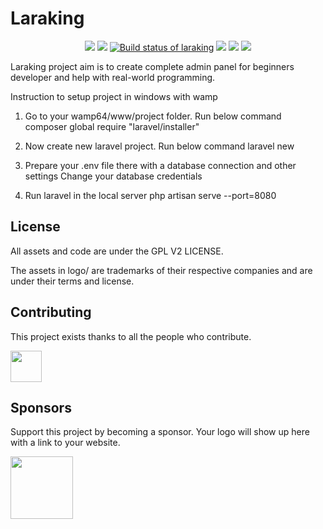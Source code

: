 # Laraking  
<p align="center">
    <a href="#backers" alt="Backers of laraking">
        <img src="https://img.shields.io/badge/Sponsors-1-green.svg" /></a>
    <a href="#contributor" alt="Contributor of laraking">
        <img src="https://img.shields.io/badge/Contributor-1-green.svg" /></a>
    <a href="https://circleci.com/gh/badges/shields/tree/master">
        <img src="https://img.shields.io/teamcity/codebetter/bt428.svg"
            alt="Build status of laraking"></a>
    <a href="#license" alt="License of laraking">
            <img src="https://img.shields.io/badge/License-GPL%20V2-green.svg" /></a>
    <a href="#laravel" alt="Laravel version of laraking">
                <img src="https://img.shields.io/badge/Laravel-5.6-orange.svg" /></a>
    <a href="#contributor" alt="PHP version of laraking">
                    <img src="https://img.shields.io/badge/PHP-7.2.6-blue.svg" /></a>
</p>
Laraking project aim is to create complete admin panel for beginners developer and help with real-world programming.

Instruction to setup project in windows with wamp

1. Go to your wamp64/www/project folder. Run below command
    composer global require "laravel/installer"

2. Now create new laravel project. Run below command
    laravel new

3. Prepare your .env file there with a database connection and other settings
    Change your database credentials

4. Run laravel in the local server
    php artisan serve --port=8080
    
License
------------
All assets and code are under the GPL V2 LICENSE.

The assets in logo/ are trademarks of their respective companies and are under their terms and license.

Contributing
------------
This project exists thanks to all the people who contribute.

<a href="https://www.linkedin.com/in/bhargavpateldeveloper/" title="Bhargav Patel"><img src="https://media.licdn.com/dms/image/C5603AQGEq8eMvZ4Blw/profile-displayphoto-shrink_200_200/0?e=1535587200&v=beta&t=NdxicniIu56nZ1mK4P_fuHidYCIXWFKB3_AgIpG066k" width="50px" height="50px"></a>

Sponsors
------------
Support this project by becoming a sponsor. Your logo will show up here with a link to your website. 
<br>

<a href="http://www.trentiums.com/" title="Trentium Solution"><img src="http://www.trentiums.com/images/logo@2x.png" height="100px" width="100px"></a>

